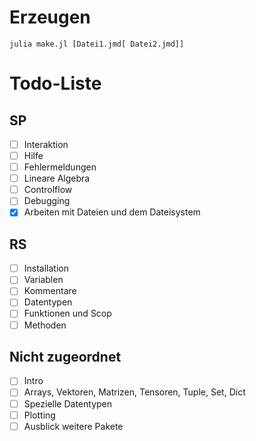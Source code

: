 # Erzeugen

```
julia make.jl [Datei1.jmd[ Datei2.jmd]]
```

# Todo-Liste
## SP
- [ ] Interaktion
- [ ] Hilfe
- [ ] Fehlermeldungen
- [ ] Lineare Algebra
- [ ] Controlflow
- [ ] Debugging
- [x] Arbeiten mit Dateien und dem Dateisystem

## RS
- [ ] Installation
- [ ] Variablen
- [ ] Kommentare
- [ ] Datentypen
- [ ] Funktionen und Scop
- [ ] Methoden

## Nicht zugeordnet

- [ ] Intro
- [ ] Arrays, Vektoren, Matrizen, Tensoren, Tuple, Set, Dict
- [ ] Spezielle Datentypen
- [ ] Plotting
- [ ] Ausblick weitere Pakete
